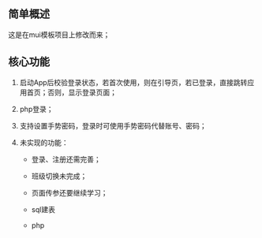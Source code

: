 ## 简单概述
这是在mui模板项目上修改而来；

## 核心功能
1. 启动App后校验登录状态，若首次使用，则在引导页，若已登录，直接跳转应用首页；否则，显示登录页面；
2. php登录；
3. 支持设置手势密码，登录时可使用手势密码代替账号、密码；   
4. 未实现的功能：
	
	+ 登录、注册还需完善；
	
	+ 班级切换未完成；

	+ 页面传参还要继续学习；
	+ sql建表
	+ php
	
	 

